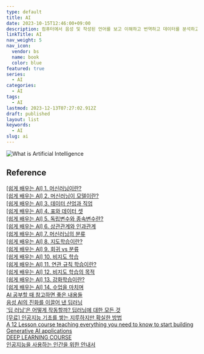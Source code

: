 ```yaml
---
type: default
title: AI
date: 2023-10-15T12:46:00+09:00
description: 컴퓨터에서 음성 및 작성된 언어를 보고 이해하고 번역하고 데이터를 분석하고 추천하는 기능을 포함하여 다양한 고급 기능을 수행할 수 있는 일련의 기술
linkTitle: AI
nav_weight: 5
nav_icon:
  vendor: bs
  name: book
  color: blue
featured: true
series:
  - AI
categories:
  - AI
tags:
  - AI
lastmod: 2023-12-13T07:27:02.912Z
draft: published
layout: list
keywords:
  - AI
slug: ai
---
```


![What is Artificial Intelligence](/ai/what-is-artificial-intelligence-infographic.width-880.webp#center "https://www.fool.com/terms/a/artificial-intelligence/")

## Reference

[[쉽게 배우는 AI] 1. 머신러닝이란?](https://yozm.wishket.com/magazine/detail/1985/)  
[[쉽게 배우는 AI] 2. 머신러닝이 모델이란?](https://yozm.wishket.com/magazine/detail/1997/)  
[[쉽게 배우는 AI] 3. 데이터 산업과 직업](https://yozm.wishket.com/magazine/detail/2004/)  
[[쉽게 배우는 AI] 4. 표와 데이터 셋](https://yozm.wishket.com/magazine/detail/2017/)  
[[쉽게 배우는 AI] 5. 독립변수와 종속변수란?](https://yozm.wishket.com/magazine/detail/2031/)  
[[쉽게 배우는 AI] 6. 상관관계와 인과관계](https://yozm.wishket.com/magazine/detail/2043/)  
[[쉽게 배우는 AI] 7. 머신러닝의 분류](https://yozm.wishket.com/magazine/detail/2052/)  
[[쉽게 배우는 AI] 8. 지도학습이란?](https://yozm.wishket.com/magazine/detail/2061/)  
[[쉽게 배우는 AI] 9. 회귀 vs 분류](https://yozm.wishket.com/magazine/detail/2073/)  
[[쉽게 배우는 AI] 10. 비지도 학습](https://yozm.wishket.com/magazine/detail/2086/)  
[[쉽게 배우는 AI] 11. 연관 규칙 학습이란?](https://yozm.wishket.com/magazine/detail/2098/)  
[[쉽게 배우는 AI] 12. 비지도 학습의 목적](https://yozm.wishket.com/magazine/detail/2111/)  
[[쉽게 배우는 AI] 13. 강화학습이란?](https://yozm.wishket.com/magazine/detail/2123/)  
[[쉽게 배우는 AI] 14. 수업을 마치며](https://yozm.wishket.com/magazine/detail/2139/)  
[AI 공부할 때 참고하면 좋은 내용들](https://yozm.wishket.com/magazine/detail/993/)  
[음성 AI의 진화를 이끌어 낸 딥러닝](https://yozm.wishket.com/magazine/detail/486/)  
['딥 러닝'은 어떻게 작동할까? 딥러닝에 대한 모든 것](https://yozm.wishket.com/magazine/detail/170/)  
[[무료] 인공지능 기초를 쌓는 지루하지만 확실한 방법](https://slashpage.com/haebom/6n5w9812g875zm4kpgze)  
[A 12 Lesson course teaching everything you need to know to start building Generative AI applications](https://microsoft.github.io/generative-ai-for-beginners/)  
[DEEP LEARNING COURSE](https://fleuret.org/dlc/)  
[인공지능을 사용하는 인간을 위한 안내서](https://slashpage.com/haebom/hitchhiker)
